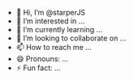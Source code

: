 - 👋 Hi, I’m @starperJS
- 👀 I’m interested in ...
- 🌱 I’m currently learning ...
- 💞️ I’m looking to collaborate on ...
- 📫 How to reach me ...
- 😄 Pronouns: ...
- ⚡ Fun fact: ...

<!---
starperJS/starperJS is a ✨ special ✨ repository because its `README.md` (this file) appears on your GitHub profile.
You can click the Preview link to take a look at your changes.
--->
